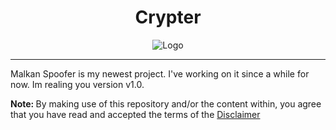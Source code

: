 <h1 align="center">Crypter</h1>
<p align="center">
    <img src="https://cdn.discordapp.com/attachments/991323451904249977/1001871497851306065/240_F_95606161_tZQbi5y8dWNxxJz7bLA3eifc9qzIgB4P.jpg" alt="Logo"><br> 
</p><hr>

Malkan Spoofer is my newest project. I've working on it since a while for now. Im realing you version v1.0. 

<b>Note: </b>By making use of this repository and/or the content within, you agree that you have read and accepted the terms of the <a href="#disclaimer">Disclaimer</a>
